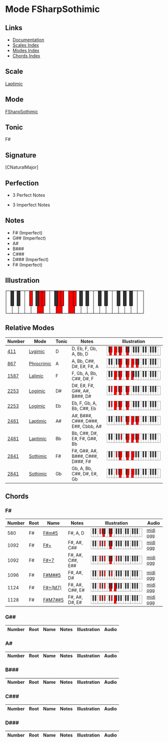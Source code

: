 # Mode FSharpSothimic

## Links

- [Documentation](index.md)
- [Scales Index](Scales.md)
- [Modes Index](Modes.md)
- [Chords Index](Chords.md)

## Scale

[Laptimic](ScaleLaptimic.md)

## Mode

[FSharpSothimic](ModeFSharpSothimic.md)

## Tonic

F#

## Signature

[CNaturalMajor]

## Perfection

 - 3 Perfect Notes

 - 3 Imperfect Notes

## Notes

- F# (Imperfect)
- G## (Imperfect)
- A#
- B###
- C###
- D### (Imperfect)
- F# (Imperfect)

## Illustration

![FSharpSothimic](ModeFSharpSothimic.png)

## Relative Modes

| Number | Mode | Tonic | Notes | Illustration |
|--------|------|-------|-------|--------------|
| [411](https://ianring.com/musictheory/scales/411) | [Lygimic](ModeLygimic.md) | D | D, Eb, F, Gb, A, Bb, D | ![DNaturalLygimic](ModeDNaturalLygimic.png) |
| [867](https://ianring.com/musictheory/scales/867) | [Phrocrimic](ModePhrocrimic.md) | A | A, Bb, C##, D#, E#, F#, A | ![ANaturalPhrocrimic](ModeANaturalPhrocrimic.png) |
| [1587](https://ianring.com/musictheory/scales/1587) | [Lalimic](ModeLalimic.md) | F | F, Gb, A, Bb, C##, D#, F | ![FNaturalLalimic](ModeFNaturalLalimic.png) |
| [2253](https://ianring.com/musictheory/scales/2253) | [Logimic](ModeLogimic.md) | D# | D#, E#, F#, G##, A#, B###, D# | ![DSharpLogimic](ModeDSharpLogimic.png) |
| [2253](https://ianring.com/musictheory/scales/2253) | [Logimic](ModeLogimic.md) | Eb | Eb, F, Gb, A, Bb, C##, Eb | ![EFlatLogimic](ModeEFlatLogimic.png) |
| [2481](https://ianring.com/musictheory/scales/2481) | [Laptimic](ModeLaptimic.md) | A# | A#, B###, C###, D###, E##, Cbbb, A# | ![ASharpLaptimic](ModeASharpLaptimic.png) |
| [2481](https://ianring.com/musictheory/scales/2481) | [Laptimic](ModeLaptimic.md) | Bb | Bb, C##, D#, E#, F#, G##, Bb | ![BFlatLaptimic](ModeBFlatLaptimic.png) |
| [2841](https://ianring.com/musictheory/scales/2841) | [Sothimic](ModeSothimic.md) | F# | F#, G##, A#, B###, C###, D###, F# | ![FSharpSothimic](ModeFSharpSothimic.png) |
| [2841](https://ianring.com/musictheory/scales/2841) | [Sothimic](ModeSothimic.md) | Gb | Gb, A, Bb, C##, D#, E#, Gb | ![GFlatSothimic](ModeGFlatSothimic.png) |

## Chords

### F#

| Number | Root | Name | Notes | Illustration | Audio |
|--------|------|------|-------|--------------|-------|
| 580 | F# | [F#m#5](ChordFSharpMinorSharpFifth.md) | F#, A, D | ![F#m#5](ChordFSharpMinorSharpFifthRootPosition.png) | [midi](ChordFSharpMinorSharpFifthRootPosition.mid) [ogg](ChordFSharpMinorSharpFifthRootPosition.ogg) |
| 1092 | F# | [F#+](ChordFSharpAugmented.md) | F#, A#, C## | ![F#+](ChordFSharpAugmentedRootPosition.png) | [midi](ChordFSharpAugmentedRootPosition.mid) [ogg](ChordFSharpAugmentedRootPosition.ogg) |
| 1092 | F# | [F#+7](ChordFSharpAugmentedAugmentedSeventh.md) | F#, A#, C##, E## | ![F#+7](ChordFSharpAugmentedAugmentedSeventhRootPosition.png) | [midi](ChordFSharpAugmentedAugmentedSeventhRootPosition.mid) [ogg](ChordFSharpAugmentedAugmentedSeventhRootPosition.ogg) |
| 1096 | F# | [F#M##5](ChordFSharpMajorDoubleSharpFifth.md) | F#, A#, D# | ![F#M##5](ChordFSharpMajorDoubleSharpFifthRootPosition.png) | [midi](ChordFSharpMajorDoubleSharpFifthRootPosition.mid) [ogg](ChordFSharpMajorDoubleSharpFifthRootPosition.ogg) |
| 1124 | F# | [F#+(M7)](ChordFSharpAugmentedMajorSeventh.md) | F#, A#, C##, E# | ![F#+(M7)](ChordFSharpAugmentedMajorSeventhRootPosition.png) | [midi](ChordFSharpAugmentedMajorSeventhRootPosition.mid) [ogg](ChordFSharpAugmentedMajorSeventhRootPosition.ogg) |
| 1128 | F# | [F#M7##5](ChordFSharpMajorSeventhDoubleSharpFifth.md) | F#, A#, D#, E# | ![F#M7##5](ChordFSharpMajorSeventhDoubleSharpFifthRootPosition.png) | [midi](ChordFSharpMajorSeventhDoubleSharpFifthRootPosition.mid) [ogg](ChordFSharpMajorSeventhDoubleSharpFifthRootPosition.ogg) |

### G##

| Number | Root | Name | Notes | Illustration | Audio |
|--------|------|------|-------|--------------|-------|

### A#

| Number | Root | Name | Notes | Illustration | Audio |
|--------|------|------|-------|--------------|-------|

### B###

| Number | Root | Name | Notes | Illustration | Audio |
|--------|------|------|-------|--------------|-------|

### C###

| Number | Root | Name | Notes | Illustration | Audio |
|--------|------|------|-------|--------------|-------|

### D###

| Number | Root | Name | Notes | Illustration | Audio |
|--------|------|------|-------|--------------|-------|

